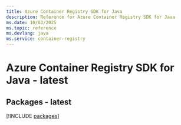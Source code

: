 ```yaml
---
title: Azure Container Registry SDK for Java
description: Reference for Azure Container Registry SDK for Java
ms.date: 10/03/2025
ms.topic: reference
ms.devlang: java
ms.service: container-registry
---
```

# Azure Container Registry SDK for Java - latest
## Packages - latest
[!INCLUDE [packages](container-registry-index.md)]